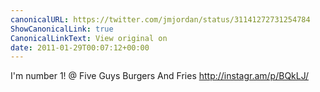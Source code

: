 ```yaml
---
canonicalURL: https://twitter.com/jmjordan/status/31141272731254784
ShowCanonicalLink: true
CanonicalLinkText: View original on
date: 2011-01-29T00:07:12+00:00
---
```

I'm number 1!  @ Five Guys Burgers And Fries http://instagr.am/p/BQkLJ/
